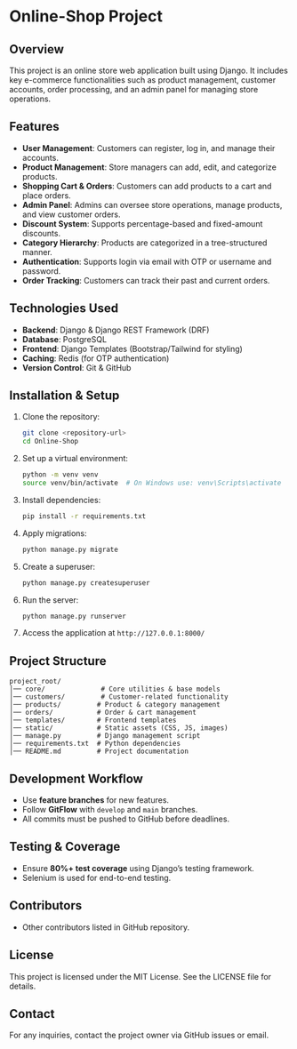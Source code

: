 # Online-Shop Project

## Overview
This project is an online store web application built using Django. It includes key e-commerce functionalities such as product management, customer accounts, order processing, and an admin panel for managing store operations.

## Features
- **User Management**: Customers can register, log in, and manage their accounts.
- **Product Management**: Store managers can add, edit, and categorize products.
- **Shopping Cart & Orders**: Customers can add products to a cart and place orders.
- **Admin Panel**: Admins can oversee store operations, manage products, and view customer orders.
- **Discount System**: Supports percentage-based and fixed-amount discounts.
- **Category Hierarchy**: Products are categorized in a tree-structured manner.
- **Authentication**: Supports login via email with OTP or username and password.
- **Order Tracking**: Customers can track their past and current orders.

## Technologies Used
- **Backend**: Django & Django REST Framework (DRF)
- **Database**: PostgreSQL
- **Frontend**: Django Templates (Bootstrap/Tailwind for styling)
- **Caching**: Redis (for OTP authentication)
- **Version Control**: Git & GitHub

## Installation & Setup
1. Clone the repository:
   ```bash
   git clone <repository-url>
   cd Online-Shop
   ```
2. Set up a virtual environment:
   ```bash
   python -m venv venv
   source venv/bin/activate  # On Windows use: venv\Scripts\activate
   ```
3. Install dependencies:
   ```bash
   pip install -r requirements.txt
   ```
4. Apply migrations:
   ```bash
   python manage.py migrate
   ```
5. Create a superuser:
   ```bash
   python manage.py createsuperuser
   ```
6. Run the server:
   ```bash
   python manage.py runserver
   ```
7. Access the application at `http://127.0.0.1:8000/`

## Project Structure
```
project_root/
│── core/              # Core utilities & base models
│── customers/         # Customer-related functionality
│── products/         # Product & category management
│── orders/           # Order & cart management
│── templates/        # Frontend templates
│── static/           # Static assets (CSS, JS, images)
│── manage.py         # Django management script
│── requirements.txt  # Python dependencies
│── README.md         # Project documentation
```

## Development Workflow
- Use **feature branches** for new features.
- Follow **GitFlow** with `develop` and `main` branches.
- All commits must be pushed to GitHub before deadlines.

## Testing & Coverage
- Ensure **80%+ test coverage** using Django’s testing framework.
- Selenium is used for end-to-end testing.

## Contributors
- Other contributors listed in GitHub repository.

## License
This project is licensed under the MIT License. See the LICENSE file for details.

## Contact
For any inquiries, contact the project owner via GitHub issues or email.

